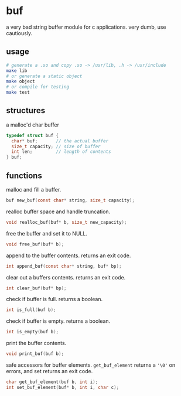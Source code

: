 # buf
a very bad string buffer module for c applications. very dumb, use cautiously.

## usage
```bash
# generate a .so and copy .so -> /usr/lib, .h -> /usr/include
make lib
# or generate a static object
make object
# or compile for testing
make test
```

## structures

a malloc'd char buffer
```c
typedef struct buf {
  char* buf;       // the actual buffer
  size_t capacity; // size of buffer
  int len;         // length of contents
} buf;
```
## functions

malloc and fill a buffer.
```c
buf new_buf(const char* string, size_t capacity);
```

realloc buffer space and handle truncation.
```c
void realloc_buf(buf* b, size_t new_capacity);
```

free the buffer and set it to NULL.
```c
void free_buf(buf* b);
```

append to the buffer contents. returns an exit code.
```c
int append_buf(const char* string, buf* bp);
```

clear out a buffers contents. returns an exit code.
```c
int clear_buf(buf* bp);
```

check if buffer is full. returns a boolean.
```c
int is_full(buf b);
```

check if buffer is empty. returns a boolean.
```c
int is_empty(buf b);
```

print the buffer contents.
```c
void print_buf(buf b);
```

safe accessors for buffer elements. `get_buf_element` returns a `'\0'` on errors, and set returns an exit code.
```c
char get_buf_element(buf b, int i);
int set_buf_element(buf* b, int i, char c);
```
